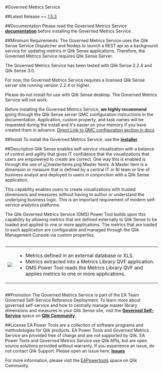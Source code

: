 #Governed Metrics Service

##Latest Release == [1.5.3](https://github.com/eapowertools/GovernedMetricsService/releases/latest)

##Documentation
Please read the Governed Metrics Service **[documentation](http://eapowertools.github.io/GovernedMetricsService/)** before installing the Governed Metrics Service.

##Minimum Requirements:
The Governed Metrics Service uses the Qlik Sense Service Dispatcher and Nodejs to launch a REST api as a background service for updating metrics in Qlik Sense applications.  Therefore, the Governed Metrics Service requires Qlik Sense Server.

The Governed Metrics Service has been tested with Qlik Sense 2.2.4 and Qlik Sense 3.0.   

For now, the Governed Metrics Service requires a licensed Qlik Sense server site running version 2.2.4 or higher.

Please do not install for use with Qlik Sense desktop.  The Governed Metrics Service will not work.

Before installing the Governed Metrics Service, **we highly recommend** going through the Qlik Sense server QMC configuration instructions in the documentation.  Application, custom property, and task names will be requested during the install and it's easier on your memory if you have created them in advance.  [Direct Link to QMC configuration section in docs](http://eapowertools.github.io/GovernedMetricsService/user-guide/qsconfig/) 

##Install
To install the Governed Metrics Service, use the **[installer](https://s3.amazonaws.com/eapowertools/governedmetricsservice/bin/GovernedMetricsService.exe)**.

##Description
Qlik Sense enables self-service visualization with a balance of control and agility that gives IT confidence that the visualizations that users are empowered to create are correct.  One way this is enabled is through the use of ![masteritems.png](https://github.com/eapowertools/GovernedMetricsService/blob/master/img/masteritems.png) Master Items.  A Master Item is a dimension or measure that is defined by a central IT or BI team or line of business analyst and deployed to users in conjunction with a Qlik Sense application.
 
This capability enables users to create visualizations with trusted dimensions and measures without having to author or understand the underlying business logic.  This is an important requirement of modern self-service analytics platforms.
 
The Qlik Governed Metrics Service (GMS) Power Tool builds upon this capability by allowing metrics that are defined externally to Qlik Sense to be loaded and applied to one or more applications. The metrics that are loaded to each application are configurable and managed through the Qlik Management Console via custom properties.

<div style="overflow-x:auto;">
<table style="border: none;">
<tr>
<td style="border: none;">
<img src="https://github.com/eapowertools/GovernedMetricsService/blob/master/img/workflow.png">
</td>
<td style="border: none;">
<ul>
<li>Metrics defined in an external database or XLS.</li>
<li>Metrics extracted into a Metrics Library QVF application.</li>
<li>GMS Power Tool reads the Metrics Library QVF and applies metrics to one or more applications.</li>
</ul>
</td>
</table>
</div>

##Promotion
The Governed Metrics Service is part of the EA Team Governed Self-Service Reference Deployment.  To learn more about governed self-service and how to centrally manage master library dimensions and measures in your Qlik Sense site, visit the **[Governed Self-Service](https://community.qlik.com/community/qlik-sense/qlik-sense-governed-self-service)** space on **[Qlik Community](community.qlik.com)**.  

##License
EA Power Tools are a collection of software programs and methodologies for Qlik products.  EA Power Tools and Governed Metrics Service are provided free of charge and are not supported by Qlik.  EA Power Tools  and Governed Metrics Service use Qlik APIs, but are open source solutions provided without warranty.  If you experience an issue, do not contact Qlik Support.  Please open an issue here: **[Issues](https://github.com/eapowertools/GovernedMetricsService/issues)**

For more information, please visit the [EAPowertools](https://community.qlik.com/community/qlik-sense/ea-powertools) space on Qlik Community.
